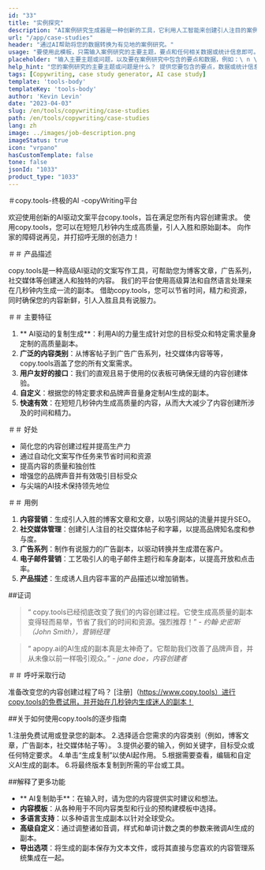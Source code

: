 ```yaml
---
id: "33"
title: "实例探究"
description: "AI案例研究生成器是一种创新的工具，它利用人工智能来创建引人注目的案例研究。 该功能强大的工具可帮助您根据提供的数据和关键点生成结构良好，引人入胜且内容丰富的案例研究，从而节省您在过程中的时间和精力。"
url: "/app/case-studies"
header: "通过AI帮助将您的数据转换为有见地的案例研究。"
usage: "要使用此模板，只需输入案例研究的主要主题，要点和任何相关数据或统计信息即可。 然后，该工具将根据您的意见生成结构良好，迷人且内容丰富的案例研究。"
placeholder: "输入主要主题或问题，以及要在案例研究中包含的要点和数据，例如：\ n \ nmain主题：提高零售商店中的客户满意度\ n \ nkey点：\ n \ n1。 确定客户痛点\ n2。 实施有效的解决方案\ n3。 评估更改的影响\ n \ ndata：平均客户满意度从3.5提高到4.2 \ n \ nkeywords：零售，客户满意度，改进"
help_hint: "您的案例研究的主要主题或问题是什么？ 提供您要包含的要点，数据或统计信息，我们将根据您的输入创建全面的案例研究。"
tags: [Copywriting, case study generator, AI case study]
template: 'tools-body'
templateKey: 'tools-body'
author: 'Kevin Levin'
date: "2023-04-03"
slug: /en/tools/copywriting/case-studies
path: /en/tools/copywriting/case-studies
lang: zh
image: ../images/job-description.png
imageStatus: true
icon: "vrpano"
hasCustomTemplate: false
tone: false
jsonId: "1033"
product_type: "1033"
---
```

＃copy.tools-终极的AI -copyWriting平台

欢迎使用创新的AI驱动文案平台copy.tools，旨在满足您所有内容创建需求。 使用copy.tools，您可以在短短几秒钟内生成高质量，引人入胜和原始副本。 向作家的障碍说再见，并打招呼无限的创造力！

＃＃ 产品描述

copy.tools是一种高级AI驱动的文案写作工具，可帮助您为博客文章，广告系列，社交媒体等创建迷人和独特的内容。 我们的平台使用高级算法和自然语言处理来在几秒钟内生成一流的副本。 借助copy.tools，您可以节省时间，精力和资源，同时确保您的内容新鲜，引人入胜且具有说服力。

＃＃ 主要特征

1. ** AI驱动的复制生成**：利用AI的力量生成针对您的目标受众和特定需求量身定制的高质量副本。
 2. **广泛的内容类别**：从博客帖子到广告广告系列，社交媒体内容等等，copy.tools涵盖了您的所有文案需求。
 3. **用户友好的接口**：我们的直观且易于使用的仪表板可确保无缝的内容创建体验。
 4. **自定义**：根据您的特定要求和品牌声音量身定制AI生成的副本。
 5. **快速有效**：在短短几秒钟内生成高质量的内容，从而大大减少了内容创建所涉及的时间和精力。

＃＃ 好处

 - 简化您的内容创建过程并提高生产力
  - 通过自动化文案写作任务来节省时间和资源
  - 提高内容的质量和独创性
  - 增强您的品牌声音并有效吸引目标受众
  - 与尖端的AI技术保持领先地位

＃＃ 用例

1. **内容营销**：生成引人入胜的博客文章和文章，以吸引网站的流量并提升SEO。
 2. **社交媒体管理**：创建引人注目的社交媒体帖子和字幕，以提高品牌知名度和参与度。
 3. **广告系列**：制作有说服力的广告副本，以驱动转换并生成潜在客户。
 4. **电子邮件营销**：工艺吸引人的电子邮件主题行和车身副本，以提高开放和点击率。
 5. **产品描述**：生成诱人且内容丰富的产品描述以增加销售。

##证词

>“ copy.tools已经彻底改变了我们的内容创建过程。它使生成高质量的副本变得轻而易举，节省了我们的时间和资源。强烈推荐！”  -  _约翰·史密斯（John Smith），营销经理_

>“ apopy.ai的AI生成的副本真是太神奇了。它帮助我们改善了品牌声音，并从未像以前一样吸引观众。”  -  _jane doe，内容创建者_

＃＃ 呼吁采取行动

准备改变您的内容创建过程了吗？  [注册]（https://www.copy.tools）进行copy.tools的免费试用，并开始在几秒钟内生成迷人的副本！

##关于如何使用copy.tools的逐步指南

1.注册免费试用或登录您的副本。
 2.选择适合您需求的内容类别（例如，博客文章，广告副本，社交媒体帖子等）。
 3.提供必要的输入，例如关键字，目标受众或任何特定要求。
 4.单击“生成复制”以使AI起作用。
 5.根据需要查看，编辑和自定义AI生成的副本。
 6.将最终版本复制到所需的平台或工具。

##解释了更多功能

 -  ** AI复制助手**：在输入时，请为您的内容提供实时建议和想法。
  -  **内容模板**：从各种用于不同内容类型和行业的预构建模板中选择。
  -  **多语言支持**：以多种语言生成副本以针对全球受众。
  -  **高级自定义**：通过调整诸如音调，样式和单词计数之类的参数来微调AI生成的副本。
  -  **导出选项**：将生成的副本保存为文本文件，或将其直接与您喜欢的内容管理系统集成在一起。
